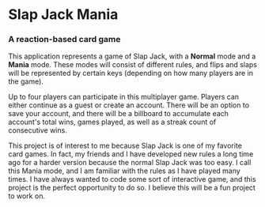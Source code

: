# Slap Jack Mania

### A reaction-based card game


This application represents a game of Slap Jack, 
with a **Normal** mode and a **Mania** mode. These modes will consist of different rules, 
and flips and slaps will be represented by certain keys
(depending on how many players are in the game). 

Up to four players can participate in this multiplayer game.
Players can either continue as a guest or create an account.
There will be an option to save your account, and there will be a billboard to
accumulate each account's total wins, games played, as well as a streak count
of consecutive wins.

This project is of interest to me because Slap Jack is one of my favorite card games.
In fact, my friends and I have developed new rules a long time ago for a harder version because the normal Slap Jack was too easy.
I call this Mania mode, and I am familiar with the rules as I have played many times.
I have always wanted to code some sort of interactive game, and this project is the perfect opportunity to do so.
I believe this will be a fun project to work on.